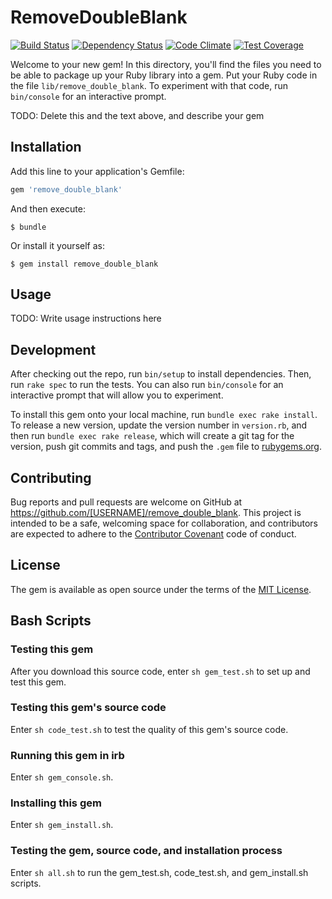 # RemoveDoubleBlank

[![Build Status](https://travis-ci.org/jhsu802701/remove_double_blank.svg?branch=master)](https://travis-ci.org/jhsu802701/remove_double_blank)
[![Dependency Status](https://gemnasium.com/badges/github.com/jhsu802701/remove_double_blank.svg)](https://gemnasium.com/github.com/jhsu802701/remove_double_blank)
[![Code Climate](https://codeclimate.com/github/jhsu802701/remove_double_blank/badges/gpa.svg)](https://codeclimate.com/github/jhsu802701/remove_double_blank)
[![Test Coverage](https://codeclimate.com/github/jhsu802701/remove_double_blank/badges/coverage.svg)](https://codeclimate.com/github/jhsu802701/remove_double_blank/coverage)

Welcome to your new gem! In this directory, you'll find the files you need to be able to package up your Ruby library into a gem. Put your Ruby code in the file `lib/remove_double_blank`. To experiment with that code, run `bin/console` for an interactive prompt.

TODO: Delete this and the text above, and describe your gem

## Installation

Add this line to your application's Gemfile:

```ruby
gem 'remove_double_blank'
```

And then execute:

    $ bundle

Or install it yourself as:

    $ gem install remove_double_blank

## Usage

TODO: Write usage instructions here

## Development

After checking out the repo, run `bin/setup` to install dependencies. Then, run `rake spec` to run the tests. You can also run `bin/console` for an interactive prompt that will allow you to experiment.

To install this gem onto your local machine, run `bundle exec rake install`. To release a new version, update the version number in `version.rb`, and then run `bundle exec rake release`, which will create a git tag for the version, push git commits and tags, and push the `.gem` file to [rubygems.org](https://rubygems.org).

## Contributing

Bug reports and pull requests are welcome on GitHub at https://github.com/[USERNAME]/remove_double_blank. This project is intended to be a safe, welcoming space for collaboration, and contributors are expected to adhere to the [Contributor Covenant](http://contributor-covenant.org) code of conduct.


## License

The gem is available as open source under the terms of the [MIT License](http://opensource.org/licenses/MIT).

## Bash Scripts
### Testing this gem
After you download this source code, enter `sh gem_test.sh` to set up and test this gem.

### Testing this gem's source code
Enter `sh code_test.sh` to test the quality of this gem's source code.
### Running this gem in irb
Enter `sh gem_console.sh`.

### Installing this gem
Enter `sh gem_install.sh`.
### Testing the gem, source code, and installation process
Enter `sh all.sh` to run the gem_test.sh, code_test.sh, and gem_install.sh scripts.
